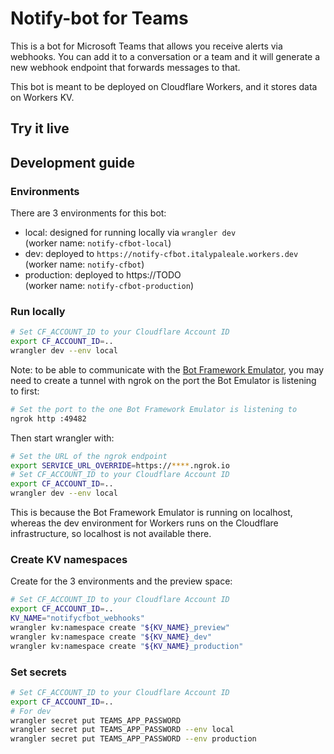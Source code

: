 # Notify-bot for Teams

This is a bot for Microsoft Teams that allows you receive alerts via webhooks. You can add it to a conversation or a team and it will generate a new webhook endpoint that forwards messages to that.

This bot is meant to be deployed on Cloudflare Workers, and it stores data on Workers KV.

## Try it live



## Development guide

### Environments

There are 3 environments for this bot:

- local: designed for running locally via `wrangler dev`  
  (worker name: `notify-cfbot-local`)
- dev: deployed to `https://notify-cfbot.italypaleale.workers.dev`  
  (worker name: `notify-cfbot`)
- production: deployed to https://TODO  
  (worker name: `notify-cfbot-production`)

### Run locally

```sh
# Set CF_ACCOUNT_ID to your Cloudflare Account ID
export CF_ACCOUNT_ID=..
wrangler dev --env local
```

Note: to be able to communicate with the [Bot Framework Emulator](https://docs.microsoft.com/en-us/azure/bot-service/bot-service-debug-emulator), you may need to create a tunnel with ngrok on the port the Bot Emulator is listening to first:

```sh
# Set the port to the one Bot Framework Emulator is listening to
ngrok http :49482
```

Then start wrangler with:

```sh
# Set the URL of the ngrok endpoint
export SERVICE_URL_OVERRIDE=https://****.ngrok.io
# Set CF_ACCOUNT_ID to your Cloudflare Account ID
export CF_ACCOUNT_ID=..
wrangler dev --env local
```

This is because the Bot Framework Emulator is running on localhost, whereas the dev environment for Workers runs on the Cloudflare infrastructure, so localhost is not available there.

### Create KV namespaces

Create for the 3 environments and the preview space:

```sh
# Set CF_ACCOUNT_ID to your Cloudflare Account ID
export CF_ACCOUNT_ID=..
KV_NAME="notifycfbot_webhooks"
wrangler kv:namespace create "${KV_NAME}_preview"
wrangler kv:namespace create "${KV_NAME}_dev"
wrangler kv:namespace create "${KV_NAME}_production"
```

### Set secrets

```sh
# Set CF_ACCOUNT_ID to your Cloudflare Account ID
export CF_ACCOUNT_ID=..
# For dev
wrangler secret put TEAMS_APP_PASSWORD
wrangler secret put TEAMS_APP_PASSWORD --env local
wrangler secret put TEAMS_APP_PASSWORD --env production
```
